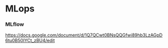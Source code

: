 # MLops

### MLflow 
https://docs.google.com/document/d/1Q7QCwt0BNsQQGfwi89hb3LzAGpD6tu0B50IYCt_zBU4/edit
